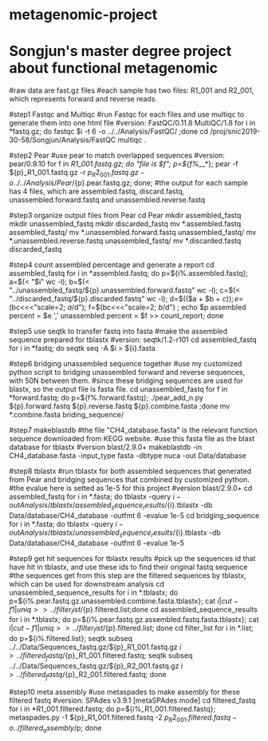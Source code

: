 # metagenomic-project
# Songjun's master degree project about functional metagenomic 

#raw data are fast.gz files
#each sample has two files: R1_001 and R2_001, which represents forward and reverse reads.

#step1 Fastqc and Multiqc
#run Fastqc for each files and use multiqc to generate them into one html file
#version: FastQC/0.11.8  MultiQC/1.8
for i in *fastq.gz; do fastqc $i -t 6 -o ../../Analysis/FastQC/ ;done
cd /proj/snic2019-30-58/Songjun/Analysis/FastQC
multiqc .

#step2 Pear
#use pear to match overlapped sequences
#version: pear/0.9.10
for f in *R1_001.fastq.gz; do "file is $f"; p=${f%_*_*}; pear -f ${p}_R1_001.fastq.gz -r ${p}_R2_001.fastq.gz -o ../../Analysis/Pear/${p}.pear.fastq.gz; done;
#the output for each sample has 4 files, which are assembled.fastq, discard.fastq, unassembled.forward.fastq and unassembled.reverse.fastq

#step3 organize output files from Pear
cd Pear
mkdir assembled_fastq
mkdir unassembled_fastq
mkdir discarded_fastq
mv *.assembled.fastq assembled_fastq/
mv *.unassembled.forward.fastq unassembled_fastq/
mv *.unassembled.reverse.fastq unassembled_fastq/
mv *.discarded.fastq discarded_fastq

#step4 count assembled percentage and generate a report
cd assembled_fastq
for i in *assembled.fastq; do  p=${i%.assembled.fastq};
a=$(< "$i" wc -l); b=$(< "../unassembled_fastq/${p}.unassembled.forward.fastq" wc -l); 
c=$(< "../discarded_fastq/${p}.discarded.fastq" wc -l); d=$(($a + $b + $c)); e=$(bc<<<"scale=2; $a/$d"); f=$(bc<<<"scale=2; $b/$d") ;
echo $p assembled percent = $e ',' unassembled percent = $f >> count_report;  done  


#step5 use seqtk to transfer fastq into fasta
#make the assembled sequence prepared for tblastx
#version: seqtk/1.2-r101
cd assembled_fastq
for i in *fastq; do seqtk seq -A $i > ${i}.fasta


#step6 bridging unassembled sequence together
#use my customized python script to bridging unassembled forward and reverse sequences, with 50N between them.
#since these bridging sequences are used for blastx, so the output file is fasta file.
cd unassembled_fastq
for f in *forward.fastq; do p=${f%.forward.fastq}; ./pear_add_n.py ${p}.forward.fastq ${p}.reverse.fastq ${p}.combine.fasta ;done
mv *.combine.fasta briding_sequence/

#step7 makeblastdb
#the file "CH4_database.fasta" is the relevant function sequence downloaded from KEGG website.
#use this fasta file as the blast database for tblastx
#version blast/2.9.0+
makeblastdb -in CH4_database.fasta -input_type fasta -dbtype nuca -out Data/database

#step8 tblastx
#run tblastx for both assembled sequences that generated from Pear and bridging sequences that combined by customized python.
#the evalue here is setted as 1e-5 for this project
#version blast/2.9.0+
cd assembled_fastq
for i in *.fasta; do tblastx -query $i -out Analysis/tblastx/assembled_sequence_results/${i}.tblastx -db Data/database/CH4_database -outfmt 6 -evalue 1e-5
cd bridging_sequence
for i in *.fasta; do tblastx -query $i -out Analysis/tblastx/unassembled_sequence_results/${i}.tblastx -db Data/database/CH4_database -outfmt 6 -evalue 1e-5

#step9 get hit sequences for tblastx results
#pick up the sequences id that have hit in tblastx, and use these ids to find their original fastq sequence
#the sequences get from this step are the filtered sequences by tblastx, which can be used for downstream analysis
cd unassembled_sequence_results
for i in *.tblastx; do p=${i%.pear.fastq.gz.unassembled.combine.fasta.tblastx}; cat $i|cut -f 1|uniq >>../filter_list/${p}.filtered.list;done
cd assembled_sequence_results
for i in *.tblastx; do p=${i%.pear.fastq.gz.assembled.fastq.fasta.tblastx}; cat $i|cut -f 1| uniq >> ../filter_list/${p}.filtered.list; done
cd filter_list
for i in *.list; do p=${i%.filtered.list}; seqtk subseq ../../Data/Sequences_fastq.gz/${p}_R1_001.fastq.gz $i >../filtered_fastq/${p}_R1_001.filtered.fastq;
seqtk subseq ../../Data/Sequences_fastq.gz/${p}_R2_001.fastq.gz $i >../filtered_fastq/${p}_R2_001.filtered.fastq; done 


#step10 meta assembly
#use metaspades to make assembly for these filtered fastq
#version: SPAdes v3.9.1 [metaSPAdes mode]
cd filtered_fastq
for i in *R1_001.filtered.fastq; do p=${i%_R1_001.filtered.fastq}; metaspades.py -1 ${p}_R1_001.filtered.fastq -2 ${p}_R2_001.filtered.fastq -o ../filtered_assembly/$p; done
